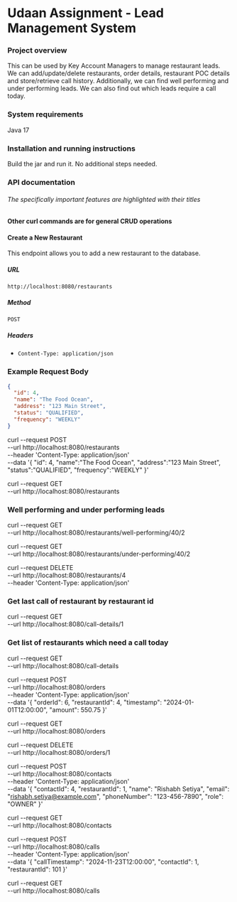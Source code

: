 # Udaan Assignment - Lead Management System

### Project overview

This can be used by Key Account Managers to manage restaurant leads.
We can add/update/delete restaurants, order details, restaurant POC details
and store/retrieve call history. 
Additionally, we can find well performing and under performing leads.
We can also find out which leads require a call today.

### System requirements

Java 17

### Installation and running instructions

Build the jar and run it. No additional steps needed.

### API documentation

###### The specifically important features are highlighted with their titles
#### Other curl commands are for general CRUD operations 

#### Create a New Restaurant

This endpoint allows you to add a new restaurant to the database.

##### URL
`http://localhost:8080/restaurants`

##### Method
`POST`

##### Headers
- `Content-Type: application/json`

### Example Request Body
```json
{
  "id": 4,
  "name": "The Food Ocean",
  "address": "123 Main Street",
  "status": "QUALIFIED",
  "frequency": "WEEKLY"
}
```

curl --request POST \
  --url http://localhost:8080/restaurants \
  --header 'Content-Type: application/json' \
  --data '{
	"id": 4, 
	"name":"The Food Ocean", 
	"address":"123 Main Street",
	"status":"QUALIFIED",
	"frequency":"WEEKLY"
}'

curl --request GET \
--url http://localhost:8080/restaurants

### Well performing and under performing leads

curl --request GET \
--url http://localhost:8080/restaurants/well-performing/40/2

curl --request GET \
--url http://localhost:8080/restaurants/under-performing/40/2

curl --request DELETE \
--url http://localhost:8080/restaurants/4 \
--header 'Content-Type: application/json'

### Get last call of restaurant by restaurant id

curl --request GET \
--url http://localhost:8080/call-details/1

### Get list of restaurants which need a call today
curl --request GET \
--url http://localhost:8080/call-details

curl --request POST \
--url http://localhost:8080/orders \
--header 'Content-Type: application/json' \
--data '{
"orderId": 6,
"restaurantId": 4,
"timestamp": "2024-01-01T12:00:00",
"amount": 550.75
}'

curl --request GET \
--url http://localhost:8080/orders

curl --request DELETE \
--url http://localhost:8080/orders/1

curl --request POST \
--url http://localhost:8080/contacts \
--header 'Content-Type: application/json' \
--data '{
"contactId": 4,
"restaurantId": 1,
"name": "Rishabh Setiya",
"email": "rishabh.setiya@example.com",
"phoneNumber": "123-456-7890",
"role": "OWNER"
}'

curl --request GET \
--url http://localhost:8080/contacts

curl --request POST \
--url http://localhost:8080/calls \
--header 'Content-Type: application/json' \
--data '{
"callTimestamp": "2024-11-23T12:00:00",
"contactId": 1,
"restaurantId": 101
}'

curl --request GET \
--url http://localhost:8080/calls
